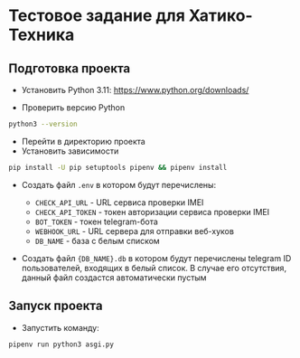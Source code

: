 # Тестовое задание для Хатико-Техника

## Подготовка проекта
- Установить Python 3.11:
https://www.python.org/downloads/

- Проверить версию Python
```sh
python3 --version
```
- Перейти в директорию проекта
- Установить зависимости
```sh
pip install -U pip setuptools pipenv && pipenv install
 ```
- Создать файл `.env` в котором будут перечислены:
  - `CHECK_API_URL` - URL сервиса проверки IMEI
  - `CHECK_API_TOKEN` - токен авторизации сервиса проверки IMEI
  - `BOT_TOKEN` - токен telegram-бота
  - `WEBHOOK_URL` - URL сервера для отправки веб-хуков
  - `DB_NAME` - база с белым списком
 
- Создать файл `{DB_NAME}.db` в котором будут перечислены telegram ID пользователей, входящих в белый список. В случае 
его отсутствия, данный файл создастся автоматически пустым

## Запуск проекта
- Запустить команду:
```sh
pipenv run python3 asgi.py
```
